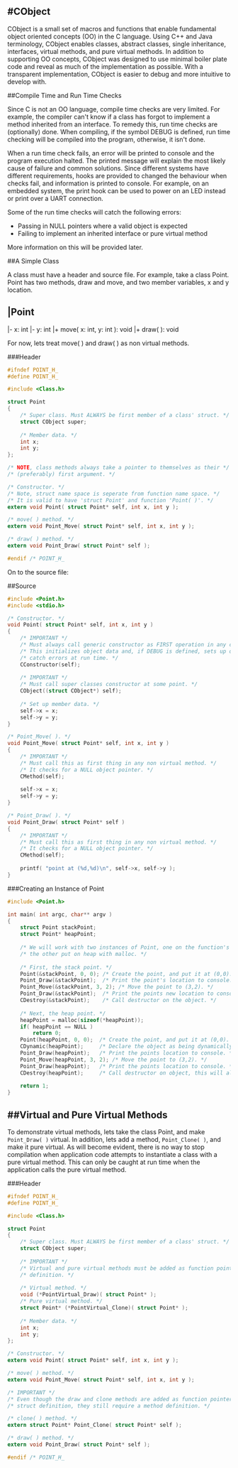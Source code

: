 #CObject
---

CObject is a small set of macros and functions that enable fundamental object oriented concepts (OO) in the C language. Using C++ and Java terminology, CObject enables classes, abstract classes, single inheritance, interfaces, virtual methods, and pure virtual methods. In addition to supporting OO concepts, CObject was designed to use minimal boiler plate code and reveal as much of the implementation as possible. With a transparent implementation, CObject is easier to debug and more intuitive to develop with.

##Compile Time and Run Time Checks

Since C is not an OO language, compile time checks are very limited. For example, the compiler can't know if a class has forgot to implement a method inherited from an interface. To remedy this, run time checks are (optionally) done. When compiling, if the symbol DEBUG is defined, run time checking will be compiled into the program, otherwise, it isn't done. 

When a run time check fails, an error will be printed to console and the program execution halted. The printed message will explain the most likely cause of failure and common solutions. Since different systems have different requirements, hooks are provided to changed the behaviour when checks fail, and information is printed to console. For example, on an embedded system, the print hook can be used to power on an LED instead or print over a UART connection.

Some of the run time checks will catch the following errors:

* Passing in NULL pointers where a valid object is expected
* Failing to implement an inherited interface or pure virtual method

More information on this will be provided later.

##A Simple Class

A class must have a header and source file. For example, take a class Point. Point has two methods, draw and move, and two member variables, x and y location.

|Point 
---
|- x: int
|- y: int
|+ move( x: int, y: int ): void
|+ draw( ): void 

For now, lets treat move( ) and draw( ) as non virtual methods. 

###Header

```C
#ifndef POINT_H_
#define POINT_H_

#include <Class.h>

struct Point
{
    /* Super class. Must ALWAYS be first member of a class' struct. */
    struct CObject super;
    
    /* Member data. */
    int x;
    int y;
};

/* NOTE, class methods always take a pointer to themselves as their */
/* (preferably) first argument. */

/* Constructor. */
/* Note, struct name space is seperate from function name space. */
/* It is valid to have 'struct Point' and function 'Point( )'. */
extern void Point( struct Point* self, int x, int y );

/* move( ) method. */
extern void Point_Move( struct Point* self, int x, int y );

/* draw( ) method. */
extern void Point_Draw( struct Point* self );

#endif /* POINT_H_
```

On to the source file:

##Source

```C
#include <Point.h>
#include <stdio.h>

/* Constructor. */
void Point( struct Point* self, int x, int y )
{
    /* IMPORTANT */
    /* Must always call generic constructor as FIRST operation in any class' constructor. */
    /* This initializes object data and, if DEBUG is defined, sets up object data to */
    /* catch errors at run time. */
    CConstructor(self);
    
    /* IMPORTANT */
    /* Must call super classes constructor at some point. */
    CObject((struct CObject*) self);
    
    /* Set up member data. */
    self->x = x;
    self->y = y;
}

/* Point_Move( ). */
void Point_Move( struct Point* self, int x, int y )
{
    /* IMPORTANT */
    /* Must call this as first thing in any non virtual method. */
    /* It checks for a NULL object pointer. */
    CMethod(self);
    
    self->x = x;
    self->y = y;
}

/* Point_Draw( ). */
void Point_Draw( struct Point* self )
{
    /* IMPORTANT */
    /* Must call this as first thing in any non virtual method. */
    /* It checks for a NULL object pointer. */
    CMethod(self);
    
    printf( "point at (%d,%d)\n", self->x, self->y );
}
```

###Creating an Instance of Point

```C
#include <Point.h>

int main( int argc, char** argv )
{
    struct Point stackPoint;
    struct Point* heapPoint;
    
    /* We will work with two instances of Point, one on the function's stack, */
    /* the other put on heap with malloc. */
    
    /* First, the stack point. */
    Point(&stackPoint, 0, 0); /* Create the point, and put it at (0,0). */
    Point_Draw(&stackPoint);  /* Print the point's location to console. */
    Point_Move(&stackPoint, 3, 2); /* Move the point to (3,2). */
    Point_Draw(&stackPoint);  /* Print the points new location to console. */
    CDestroy(&stackPoint);    /* Call destructor on the object. */
    
    /* Next, the heap point. */
    heapPoint = malloc(sizeof(*heapPoint));
    if( heapPoint == NULL )
        return 0;
    Point(heapPoint, 0, 0);  /* Create the point, and put it at (0,0). */
    CDynamic(heapPoint);     /* Declare the object as being dynamically allocated. */
    Point_Draw(heapPoint);   /* Print the points location to console. */
    Point_Move(heapPoint, 3, 2); /* Move the point to (3,2). */
    Point_Draw(heapPoint);   /* Print the points location to console. */
    CDestroy(heapPoint);     /* Call destructor on object, this will also free the memory. */
    
    return 1;
}
```

##Virtual and Pure Virtual Methods
---

To demonstrate virtual methods, lets take the class Point, and make ```Point_Draw( )``` virtual. In addition, lets add
a method, ```Point_Clone( )```, and make it pure virtual. As will become evident, there is no way to stop compilation when application code attempts to instantiate a class with a pure virtual method. This can only be caught at run time when the application calls the pure virtual method. 

###Header

```C
#ifndef POINT_H_
#define POINT_H_

#include <Class.h>

struct Point
{
    /* Super class. Must ALWAYS be first member of a class' struct. */
    struct CObject super;
    
    /* IMPORTANT */
    /* Virtual and pure virtual methods must be added as function pointers to the class' struct */
    /* definition. */
    
    /* Virtual method. */
    void (*PointVirtual_Draw)( struct Point* );
    /* Pure virtual method. */
    struct Point* (*PointVirtual_Clone)( struct Point* );
    
    /* Member data. */
    int x;
    int y;
};

/* Constructor. */
extern void Point( struct Point* self, int x, int y );

/* move( ) method. */
extern void Point_Move( struct Point* self, int x, int y );

/* IMPORTANT */
/* Even though the draw and clone methods are added as function pointers to the class' */
/* struct definition, they still require a method definition. */

/* clone( ) method. */
extern struct Point* Point_Clone( struct Point* self );

/* draw( ) method. */
extern void Point_Draw( struct Point* self );

#endif /* POINT_H_
```
